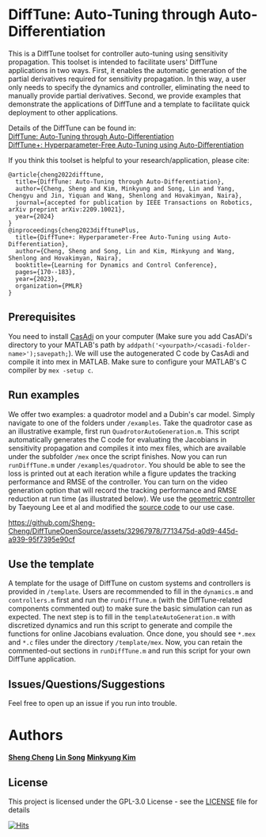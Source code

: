 # DiffTune: Auto-Tuning through Auto-Differentiation

This is a DiffTune toolset for controller auto-tuning using sensitivity propagation. This toolset is intended to facilitate users' DiffTune applications in two ways. First, it enables the automatic generation of the partial derivatives required for sensitivity propagation. In this way, a user only needs to specify the dynamics and controller, eliminating the need to manually provide partial derivatives. Second, we provide examples that demonstrate the applications of DiffTune and a template to facilitate quick deployment to other applications. 

Details of the DiffTune can be found in:<br />
[DiffTune: Auto-Tuning through Auto-Differentiation](https://arxiv.org/abs/2209.10021)<br />
[DiffTune+: Hyperparameter-Free Auto-Tuning using Auto-Differentiation](https://arxiv.org/abs/2212.03194)<br />

If you think this toolset is helpful to your research/application, please cite:<br />
```
@article{cheng2022difftune,
  title={DiffTune: Auto-Tuning through Auto-Differentiation},
  author={Cheng, Sheng and Kim, Minkyung and Song, Lin and Yang, Chengyu and Jin, Yiquan and Wang, Shenlong and Hovakimyan, Naira},
  journal={accepted for publication by IEEE Transactions on Robotics, arXiv preprint arXiv:2209.10021},
  year={2024}
}
@inproceedings{cheng2023difftunePlus,
  title={DiffTune+: Hyperparameter-Free Auto-Tuning using Auto-Differentiation},
  author={Cheng, Sheng and Song, Lin and Kim, Minkyung and Wang, Shenlong and Hovakimyan, Naira},
  booktitle={Learning for Dynamics and Control Conference},
  pages={170--183},
  year={2023},
  organization={PMLR}
}
```

## Prerequisites

You need to install [CasAdi](https://web.casadi.org/get/) on your computer (Make sure you add CasADi's directory to your MATLAB's path by
```addpath('<yourpath>/<casadi-folder-name>');savepath;```). We will use the autogenerated C code by CasAdi and compile it into mex in MATLAB. Make sure to configure your MATLAB's C compiler by
```mex -setup c```.

## Run examples

We offer two examples: a quadrotor model and a Dubin's car model. Simply navigate to one of the folders under ```/examples```. Take the quadrotor case as an illustrative example, first run ```QuadrotorAutoGeneration.m```. This script automatically generates the C code for evaluating the Jacobians in sensitivity propagation and compiles it into mex files, which are available under the subfolder ```/mex``` once the script finishes. Now you can run ```runDiffTune.m``` under ```/examples/quadrotor```. You should be able to see the loss is printed out at each iteration while a figure updates the tracking performance and RMSE of the controller. You can turn on the video generation option that will record the tracking performance and RMSE reduction at run time (as illustrated below). We use the [geometric controller](https://ieeexplore.ieee.org/document/5717652) by Taeyoung Lee et al and modified the [source code](https://github.com/fdcl-gwu/decoupled-yaw-controller-comparison/tree/master/FDCL) to our use case.

https://github.com/Sheng-Cheng/DiffTuneOpenSource/assets/32967978/7713475d-a0d9-445d-a939-95f7395e90cf

## Use the template
A template for the usage of DiffTune on custom systems and controllers is provided in ```/template```. Users are recommended to fill in the ```dynamics.m``` and ```controllers.m``` first and run the ```runDiffTune.m``` (with the DiffTune-related components commented out) to make sure the basic simulation can run as expected. The next step is to fill in the ```templateAutoGeneration.m``` with discretized dynamics and run this script to generate and compile the functions for online Jacobians evaluation. Once done, you should see ```*.mex``` and ```*.c``` files under the directory ```/template/mex```. Now, you can retain the commented-out sections in ```runDiffTune.m``` and run this script for your own DiffTune application.

## Issues/Questions/Suggestions
Feel free to open up an issue if you run into trouble. 

# Authors

**[Sheng Cheng](https://github.com/Sheng-Cheng)**
**[Lin Song](https://www.linkedin.com/in/lin-song96/)**
**[Minkyung Kim](https://www.linkedin.com/in/kmk7733/)**

## License

This project is licensed under the GPL-3.0 License - see the [LICENSE](LICENSE) file for details

[![Hits](https://hits.seeyoufarm.com/api/count/incr/badge.svg?url=https%3A%2F%2Fgithub.com%2FSheng-Cheng%2FDiffTuneOpenSource&count_bg=%2379C83D&title_bg=%23555555&icon=&icon_color=%23E7E7E7&title=hits&edge_flat=false)](https://hits.seeyoufarm.com)
